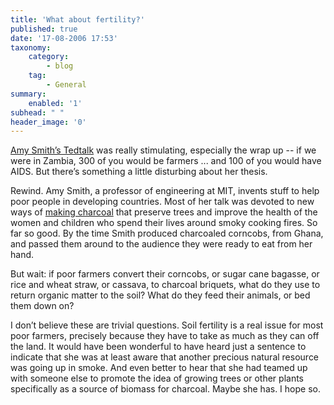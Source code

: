 ```yaml
---
title: 'What about fertility?'
published: true
date: '17-08-2006 17:53'
taxonomy:
    category:
        - blog
    tag:
        - General
summary:
    enabled: '1'
subhead: " "
header_image: '0'
---
```


[Amy Smith’s Tedtalk](https://www.ted.com/talks/amy_smith_simple_designs_to_save_a_life) was really stimulating, especially the wrap up -- if we were in Zambia, 300 of you would be farmers ... and 100 of you would have AIDS. But there’s something a little disturbing about her thesis.

Rewind. Amy Smith, a professor of engineering at MIT, invents stuff to help poor people in developing countries. Most of her talk was devoted to new ways of [making charcoal](https://www.google.com/search?q=amy%20smith%20charcoal&sourceid=mozilla2&ie=utf-8&oe=utf-8) that preserve trees and improve the health of the women and children who spend their lives around smoky cooking fires. So far so good. By the time Smith produced charcoaled corncobs, from Ghana, and passed them around to the audience they were ready to eat from her hand.

But wait: if poor farmers convert their corncobs, or sugar cane bagasse, or rice and wheat straw, or cassava, to charcoal briquets, what do they use to return organic matter to the soil? What do they feed their animals, or bed them down on?

I don’t believe these are trivial questions. Soil fertility is a real issue for most poor farmers, precisely because they have to take as much as they can off the land. It would have been wonderful to have heard just a sentence to indicate that she was at least aware that another precious natural resource was going up in smoke. And even better to hear that she had teamed up with someone else to promote the idea of growing trees or other plants specifically as a source of biomass for charcoal. Maybe she has. I hope so. 
